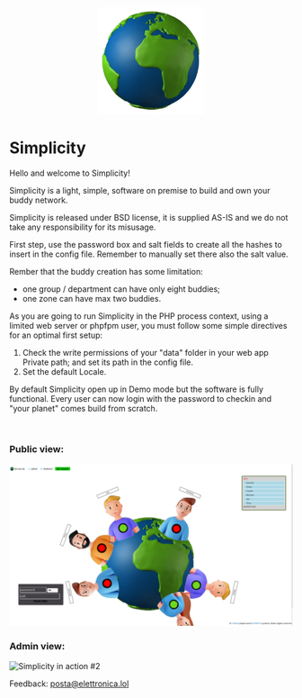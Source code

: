 
<p align="center">
    <a href="https://sim.pli.city">
        <img src="/Public/res/planet.png" width="188" title="Simplicity" alt="Simplicity">
    </a>
</p>

# Simplicity

Hello and welcome to Simplicity!<br>
	  
Simplicity is a light, simple, software on premise to build and own your buddy network.<br>
	   
Simplicity is released under BSD license, it is supplied AS-IS and we do not take any responsibility for its misusage.<br>
	   
First step, use the password box and salt fields to create all the hashes to insert in the config file. Remember to manually set there also the salt value.<br>

Rember that the buddy creation has some limitation:
- one group / department can have only eight buddies;
- one zone can have max two buddies.
	   
As you are going to run Simplicity in the PHP process context, using a limited web server or phpfpm user, you must follow some simple directives for an optimal first setup:<br>

<ol>
<li>Check the write permissions of your "data" folder in your web app Private path; and set its path in the config file.</li>
<li>Set the default Locale.</li>
</ol> 

By default Simplicity open up in Demo mode but the software is fully functional. Every user can now login with the password to checkin and "your planet" comes build from scratch.<br>

<br>

### Public view:

![Simplicity in action #1](/Public/res/screenshot1.png)<br>

### Admin view:

![Simplicity in action #2](/Public/res/screenshot2.png)<br>

Feedback: <a href="mailto:posta@elettronica.lol" style="color:#e6d236;">posta@elettronica.lol</a>


